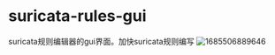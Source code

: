# suricata-rules-gui
suricata规则编辑器的gui界面。加快suricata规则编写
![1685506889646](https://github.com/linxinxiaotuanzi/suricata-rules-gui/assets/135091284/cb36f114-0ab7-4354-96e7-050f2a6525f6)
